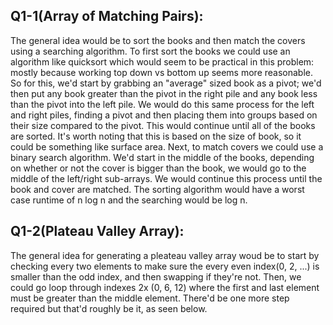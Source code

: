 ## Q1-1(Array of Matching Pairs):

The general idea would be to sort the books and then match the covers using a searching algorithm. To first sort the books we could use an algorithm like quicksort which would seem to be practical in this problem: mostly because working top down vs bottom up seems more reasonable. So for this, we'd start by grabbing an "average" sized book as a pivot; we'd then put any book greater than the pivot in the right pile and any book less than the pivot into the left pile. We would do this same process for the left and right piles, finding a pivot and then placing them into groups based on their size compared to the pivot. This would continue until all of the books are sorted. It's worth noting that this is based on the size of book, so it could be something like surface area. Next, to match covers we could use a binary search algorithm. We'd start in the middle of the books, depending on whether or not the cover is bigger than the book, we would go to the middle of the left/right sub-arrays. We would continue this process until the book and cover are matched. The sorting algorithm would have a worst case runtime of n log n and the searching would be log n.

## Q1-2(Plateau Valley Array):

The general idea for generating a pleateau valley array woud be to start by checking every two elements to make sure the every even index(0, 2, ...) is smaller than the odd index, and then swapping if they're not. Then, we could go loop through indexes 2x (0, 6, 12) where the first and last element must be greater than the middle element. There'd be one more step required but that'd roughly be it, as seen below.

